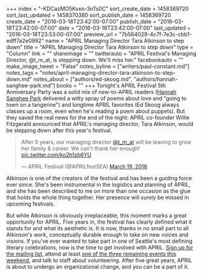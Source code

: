 +++
index = "-KDCazMO5Kvxn-3oTs0C"
sort_create_date = 1458369720
sort_last_updated = 1458370380
sort_publish_date = 1458369720
create_date = "2016-03-18T23:42:00-07:00"
publish_date = "2016-03-18T23:42:00-07:00"
date = "2016-03-18T23:42:00-07:00"
last_updated = "2016-03-18T23:53:00-07:00"
preview_url = "7b564029-4c7f-7e3c-cbb1-edff7a2e0992"
name = "APRIL Managing Director Tara Atkinson to step down"
title = "APRIL Managing Director Tara Atkinson to step down"
type = "Column"
link = ""
shareimage = ""
twitterauto = "APRIL Festival's Managing Director, @t_m_at, is stepping down. We'll miss her."
facebookauto = ""
make_image_tweet = "False"
notes_byline = ["writers/paul-constant.md"]
notes_tags = "notes/april-managing-director-tara-atkinson-to-step-down.md"
notes_about = ["authors/ed-skoog.md", "authors/hannah-sanghee-park.md"]
books = ""
+++
Tonight's APRIL Festival 5th Anniversary Party was a solid mix of new-to-APRIL readers ([Hannah Sanghee Park](http://www.poetryfoundation.org/bio/hannah-sanghee-park) delivered a witty spray of poems about love and "going to town on a tangerine") and longtime APRIL favorites (Ed Skoog always classes up a room, even when he's reading a poem about puppets). But they saved the real news for the end of the night: APRIL co-founder Willie Fitzgerald announced that APRIL's managing director, Tara Atkinson, would be stepping down after this year's festival.

<blockquote class="twitter-tweet" data-lang="en"><p lang="en" dir="ltr">After 5 years, our managing director <a href="https://twitter.com/t_m_at">@t_m_at</a> will be leaving to grow her family &amp; career. We can&#39;t thank her enough! <a href="https://t.co/ko2h1zb6YU">pic.twitter.com/ko2h1zb6YU</a></p>&mdash; APRIL Festival (@APRILfestSEA) <a href="https://twitter.com/APRILfestSEA/status/711059865431486464">March 19, 2016</a></blockquote>

Atkinson is one of the creators of the festival and has been a guiding force ever since. She's been instrumental in the logistics and planning of APRIL, and she has been described to me on more than one occasion as the glue that holds the whole thing together. Her presence will surely be missed in upcoming festivals.

But while Atkinson is obviously irreplaceable, this moment marks a great opportunity for APRIL. Five years in, the festival has clearly defined what it stands for and what its aesthetic is. It is now, thanks in no small part to all Atkinson's work, conceptually durable enough to take on new voices and visions. If you've ever wanted to take part in one of Seattle's most defining literary celebrations, now is the time to get involved with APRIL. [Sign up for the mailing list](http://www.aprilfestival.com/contact/), attend at least [one of the three remaining events this weekend](http://www.aprilfestival.com/2016-festival/), and talk to staff about volunteering. After five great years, APRIL is about to undergo an organizational change, and you can be a part of it.